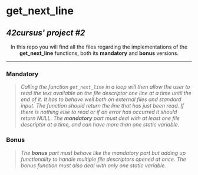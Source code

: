 <h1 align=left>
	<b>get_next_line</b>
</h1>

<h2 align=left>
	 <i>42cursus' project #2</i>
</h2>

<p align=center>
	In this repo you will find all the files regarding the implementations of the <b>get_next_line</b> functions, both its <b>mandatory</b> and <b>bonus</b> versions. 

---

<h3 align=left>
Mandatory
</h3>

> <i>Calling the function `get_next_line` in a loop will then allow the user to read the text available on the file descriptor one line at a time until the end of it. It has to behave well both on external files and standard input. The function should return the line that has just been read. If there is nothing else to read or if an error has occurred it should return NULL. The <b>mandatory</b> part must deal with at least one file descriptor at a time, and can have more than one static variable.</i>

<h3 align=left>
Bonus
</h3>

> <i>The <b>bonus</b> part must behave like the mandatory part but adding up functionality to handle multiple file descriptors opened at once. The bonus function must also deal with only one static variable.</i>
